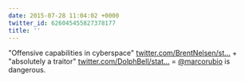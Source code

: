 ```yaml
---
date: 2015-07-28 11:04:02 +0000
twitter_id: 626045455827378177
title: ''
---
```


<!-- Tweet at https://twitter.com/statuses/ is either deleted or protected. -->

"Offensive capabilities in cyberspace" [twitter.com/BrentNelsen/st…](https://twitter.com/BrentNelsen/status/626034952199647232) + "absolutely a traitor" [twitter.com/DolphBell/stat…](https://twitter.com/DolphBell/status/626039713971875840) = [@marcorubio](https://twitter.com/marcorubio) is dangerous.
